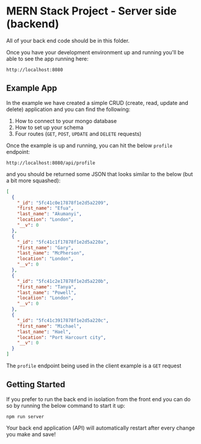 # MERN Stack Project - Server side (backend)

All of your back end code should be in this folder.

Once you have your development environment up and running you'll be able to see the app running here:

```plain
http://localhost:8080
```

## Example App

In the example we have created a simple CRUD (create, read, update and delete) application and you can find the following:

1. How to connect to your mongo database
2. How to set up your schema
3. Four routes (`GET`, `POST`, `UPDATE` and `DELETE` requests)

Once the example is up and running, you can hit the below `profile` endpoint:

```plain
http://localhost:8080/api/profile
```

and you should be returned some JSON that looks similar to the below (but a bit more squashed):

```JSON
[
  {
    "_id": "5fc41c0e17878f1e2d5a2209",
    "first_name": "Efua",
    "last_name": "Akumanyi",
    "location": "London",
    "__v": 0
  },
  {
    "_id": "5fc41c1f17878f1e2d5a220a",
    "first_name": "Gary",
    "last_name": "McPherson",
    "location": "London",
    "__v": 0
  },
  {
    "_id": "5fc41c2e17878f1e2d5a220b",
    "first_name": "Tanya",
    "last_name": "Powell",
    "location": "London",
    "__v": 0
  },
  {
    "_id": "5fc41c3917878f1e2d5a220c",
    "first_name": "Michael",
    "last_name": "Hael",
    "location": "Port Harcourt city",
    "__v": 0
  }
]
```

The `profile` endpoint being used in the client example is a `GET` request

## Getting Started

If you prefer to run the back end in isolation from the front end you can do so by running the below command to start it up:

```shell
npm run server
```

Your back end application (API) will automatically restart after every change you make and save!
